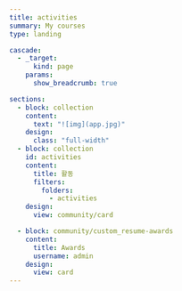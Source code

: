 ```yaml
---
title: activities
summary: My courses
type: landing

cascade:
  - _target:
      kind: page
    params:
      show_breadcrumb: true

sections:
  - block: collection
    content:
      text: "![img](app.jpg)"
    design:
      class: "full-width"
  - block: collection
    id: activities
    content:
      title: 활동
      filters:
        folders:
          - activities
    design:
      view: community/card

  - block: community/custom_resume-awards
    content:
      title: Awards
      username: admin
    design:
      view: card
---
```

